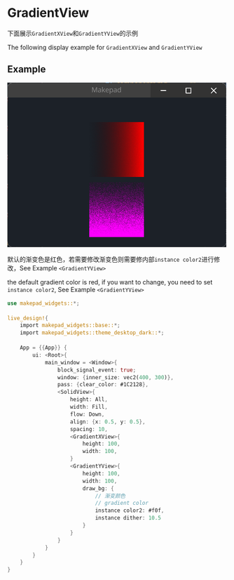 # GradientView

下面展示`GradientXView`和`GradientYView`的示例

The following display example for `GradientXView` and `GradientYView`

## Example

![](../../../static/widget/gradient_view.png)

默认的渐变色是红色，若需要修改渐变色则需要修内部`instance color2`进行修改，See Example `<GradientYView>`

the default gradient color is red, if you want to change, you need to set `instance color2`, See Example `<GradientYView>`

```rust
use makepad_widgets::*;
       
live_design!{
    import makepad_widgets::base::*;
    import makepad_widgets::theme_desktop_dark::*; 
    
    App = {{App}} {
        ui: <Root>{
            main_window = <Window>{
                block_signal_event: true;
                window: {inner_size: vec2(400, 300)},
                pass: {clear_color: #1C2128},   
                <SolidView>{
                    height: All,
                    width: Fill,
                    flow: Down,
                    align: {x: 0.5, y: 0.5},
                    spacing: 10,
                    <GradientXView>{
                        height: 100,
                        width: 100,
                    }
                    <GradientYView>{
                        height: 100,
                        width: 100,
                        draw_bg: {
                            // 渐变颜色
                            // gradient color
                            instance color2: #f0f,
                            instance dither: 10.5
                        }
                    }
                }
            }
        }
    }
}  
```